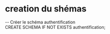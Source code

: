 # creation du shémas

-- Créer le schéma authentification<br>
CREATE SCHEMA IF NOT EXISTS authentification;